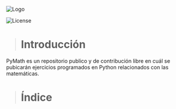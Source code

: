 ![Logo](https://i.imgur.com/WkTZMVy.png)

![License](https://img.shields.io/github/license/Rodrolo/PyMath)

> # Introducción
PyMath es un repositorio publico y de contribución libre en cuál se pubicarán ejercicios programados en Python relacionados con las matemáticas.

> # Índice
